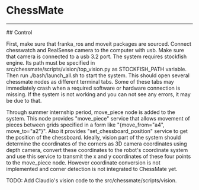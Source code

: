 # ChessMate
<hr>
## Control

First, make sure that franka_ros and moveit packages are sourced. Connect chesswatch and RealSense camera to the computer with usb. Make sure that camera is connected to a usb 3.2 port. The system requires stockfish engine. Its path must be specified in src/chessmate/scripts/vision/top_vision.py as STOCKFISH_PATH variable. Then run ./bash/launch_all.sh to start the system. This should open several chessmate nodes as different terminal tabs. Some of these tabs may immediately crash when a required software or hardware connection is missing. If the system is not working and you can not see any errors, it may be due to that.

Through summer internship period, move_piece node is added to the system. This node provides "move_piece" service that allows movement of pieces between grids specified in a form like "{move_from="a4", move_to="a2"}". Also it provides "set_chessboard_position" service to get the position of the chessboard. Ideally, vision part of the system should determine the coordinates of the corners as 3D camera coordinates using depth camera, convert these coordinates to the robot's coordinate system and use this service to transmit the x and y coordinates of these four points to the move_piece node. However coordinate conversion is not implemented and corner detection is not integrated to ChessMate yet.

TODO: Add Claudio's vision code to the src/chessmate/scripts/vision.
